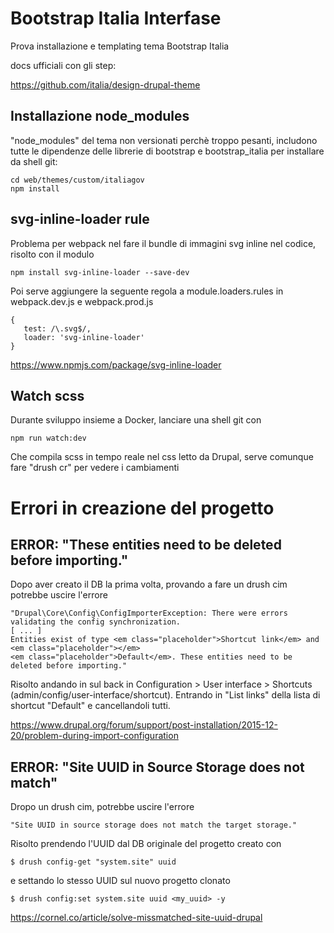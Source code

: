 # Bootstrap Italia Interfase
Prova installazione e templating tema Bootstrap Italia

docs ufficiali con gli step:

https://github.com/italia/design-drupal-theme


## Installazione node_modules
"node_modules" del tema non versionati perchè troppo pesanti, 
includono tutte le dipendenze delle librerie di bootstrap e bootstrap_italia
per installare da shell git:

```
cd web/themes/custom/italiagov
npm install
```


## svg-inline-loader rule
Problema per webpack nel fare il bundle di immagini svg inline nel codice,
risolto con il modulo

```
npm install svg-inline-loader --save-dev
```

Poi serve aggiungere la seguente regola a module.loaders.rules in 
webpack.dev.js e webpack.prod.js

```
{
   test: /\.svg$/,
   loader: 'svg-inline-loader'
}
```

https://www.npmjs.com/package/svg-inline-loader


## Watch scss
Durante sviluppo insieme a Docker, lanciare una shell git con

```
npm run watch:dev
```

Che compila scss in tempo reale nel css letto da Drupal,
serve comunque fare "drush cr" per vedere i cambiamenti


# Errori in creazione del progetto


## ERROR: "These entities need to be deleted before importing."
Dopo aver creato il DB la prima volta, provando a fare un drush cim potrebbe uscire l'errore

```
"Drupal\Core\Config\ConfigImporterException: There were errors validating the config synchronization.
[ ... ]
Entities exist of type <em class="placeholder">Shortcut link</em> and <em class="placeholder"></em>
<em class="placeholder">Default</em>. These entities need to be deleted before importing."
```

Risolto andando in sul back in Configuration > User interface > Shortcuts (admin/config/user-interface/shortcut). Entrando in "List links" della lista di shortcut "Default" e cancellandoli tutti.

https://www.drupal.org/forum/support/post-installation/2015-12-20/problem-during-import-configuration


## ERROR: "Site UUID in Source Storage does not match"
Dropo un drush cim, potrebbe uscire l'errore

```
"Site UUID in source storage does not match the target storage."
```

Risolto prendendo l'UUID dal DB originale del progetto creato con

```
$ drush config-get "system.site" uuid
```

e settando lo stesso UUID sul nuovo progetto clonato

```
$ drush config:set system.site uuid <my_uuid> -y
```

https://cornel.co/article/solve-missmatched-site-uuid-drupal
